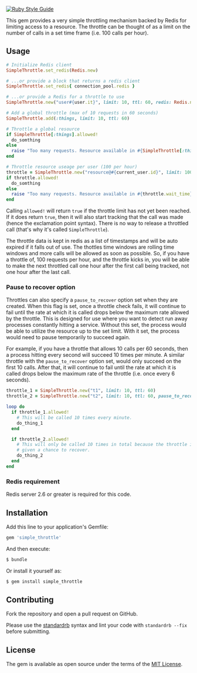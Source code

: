 [![Ruby Style Guide](https://img.shields.io/badge/code_style-standard-brightgreen.svg)](https://github.com/testdouble/standard)

This gem provides a very simple throttling mechanism backed by Redis for limiting access to a resource. The throttle can be thought of as a limit on the number of calls in a set time frame (i.e. 100 calls per hour).

## Usage

```ruby
# Initialize Redis client
SimpleThrottle.set_redis(Redis.new)

# ...or provide a block that returns a redis client
SimpleThrottle.set_redis{ connection_pool.redis }

# ...or provide a Redis for a throttle to use
SimpleThrottle.new("user#{user.it}", limit: 10, ttl: 60, redis: Redis.new)

# Add a global throttle (max of 10 requests in 60 seconds)
SimpleThrottle.add(:things, limit: 10, ttl: 60)

# Throttle a global resource
if SimpleThrottle[:things].allowed!
  do_somthing
else
  raise "Too many requests. Resource available in #{SimpleThrottle[:things].wait_time} seconds"
end

# Throttle resource useage per user (100 per hour)
throttle = SimpleThrottle.new("resource@#{current_user.id}", limit: 100, ttl: 3600)
if throttle.allowed!
  do_somthing
else
  raise "Too many requests. Resource available in #{throttle.wait_time} seconds"
end
```

Calling `allowed!` will return `true` if the throttle limit has not yet been reached. If it does return `true`, then it will also start tracking that the call was made (hence the exclamation point syntax). There is no way to release a throttled call (that's why it's called `SimpleThrottle`).

The throttle data is kept in redis as a list of timestamps and will be auto expired if it falls out of use. The thottles time windows are rolling time windows and more calls will be allowed as soon as possible. So, if you have a throttle of, 100 requests per hour, and the throttle kicks in, you will be able to make the next throttled call one hour after the first call being tracked, not one hour after the last call.

### Pause to recover option

Throttles can also specify a `pause_to_recover` option set when they are created. When this flag is set, once a throttle check fails, it will continue to fail until the rate at which it is called drops below the maximum rate allowed by the throttle. This is designed for use where you want to detect run away processes constantly hitting a service. Without this set, the process would be able to utilize the resource up to the set limit. With it set, the process would need to pause temporarily to succeed again.

For example, if you have a throttle that allows 10 calls per 60 seconds, then a process hitting every second will succeed 10 times per minute. A similar throttle with the `pause_to_recover` option set, would only succeed on the first 10 calls. After that, it will continue to fail until the rate at which it is called drops below the maximum rate of the throttle (i.e. once every 6 seconds).

```ruby
throttle_1 = SimpleThrottle.new("t1", limit: 10, ttl: 60)
throttle_2 = SimpleThrottle.new("t2", limit: 10, ttl: 60, pause_to_recover: true)

loop do
  if throttle_1.allowed!
    # This will be called 10 times every minute.
    do_thing_1
  end

  if throttle_2.allowed!
    # This will only be called 10 times in total because the throttle is never
    # given a chance to recover.
    do_thing_2
  end
end
```

### Redis requirement

Redis server 2.6 or greater is required for this code.

## Installation

Add this line to your application's Gemfile:

```ruby
gem 'simple_throttle'
```

And then execute:
```bash
$ bundle
```

Or install it yourself as:
```bash
$ gem install simple_throttle
```

## Contributing

Fork the repository and open a pull request on GitHub.

Please use the [standardrb](https://github.com/testdouble/standard) syntax and lint your code with `standardrb --fix` before submitting.

## License

The gem is available as open source under the terms of the [MIT License](https://opensource.org/licenses/MIT).
